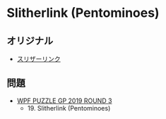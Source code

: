 # Slitherlink (Pentominoes)

## オリジナル
- [スリザーリンク](slitherlink.md)

## 問題
- [WPF PUZZLE GP 2019 ROUND 3](../questions/wpfpgp2019-3.md)
	- 19\. Slitherlink (Pentominoes)
